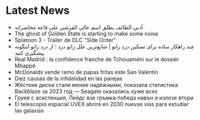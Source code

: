 # Latest News
-  أدبي الطائف يطلق اسم عالي القرشي على قاعة محاضراته
-  The ghost of Golden State is starting to make some noise
-  Splatoon 3 - Tráiler de DLC "Side Order"
-  چند راهکار ساده برای تسکین درد زانو | شایع‌ترین علل زانو درد ؛ از درد زانو اینگونه پیشگیری کنید
-  Real Madrid : la confidence franche de Tchouaméni sur le dossier Mbappé
-  McDonalds vende ramo de papas fritas este San Valentín
-  Diez causas de la infidelidad en las parejas
-  Жёсткие диски стали менее надёжными, показала статистика Backblaze за 2023 год — Seagate оказались хуже всех
-  Груев с асистенция, Лийдс взе гръмка победа навън и излезе втори
-  El telescopio espacial UVEX abrirá en 2030 nuevas vías para estudiar las galaxias
